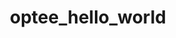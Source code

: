 ---
parent_project: optee
permalink: /engineering/projects/optee/optee_hello_world/
project_link_name: optee_hello_world
project_stats: 'true'
project_url: https://github.com/linaro-swg/hello_world
title: optee_hello_world
image:
  featured: 'true'
  path: /assets/images/projects/op-tee.png
---